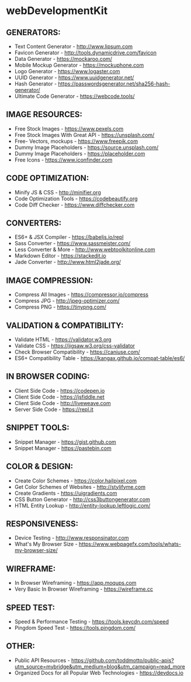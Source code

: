 # webDevelopmentKit

## GENERATORS:
* Text Content Generator - http://www.lipsum.com
* Favicon Generator - http://tools.dynamicdrive.com/favicon		
* Data Generator - https://mockaroo.com/						
* Mobile Mockup Generator - https://mockuphone.com
* Logo Generator - https://www.logaster.com
* UUID Generator - https://www.uuidgenerator.net/
* Hash Generator - https://passwordsgenerator.net/sha256-hash-generator/
* Ultimate Code Generator - https://webcode.tools/

## IMAGE RESOURCES:
* Free Stock Images - https://www.pexels.com
* Free Stock Images With Great API - https://unsplash.com/
* Free- Vectors, mockups - https://www.freepik.com
* Dummy Image Placeholders - https://source.unsplash.com/
* Dummy Image Placeholders - https://placeholder.com
* Free Icons - https://www.iconfinder.com

## CODE OPTIMIZATION:
* Minify JS & CSS - http://minifier.org
* Code Optimization Tools - https://codebeautify.org
* Code Diff Checker - https://www.diffchecker.com

## CONVERTERS:
* ES6+ & JSX Compiler - https://babeljs.io/repl
* Sass Converter - https://www.sassmeister.com/ 		  
* Less Converter & More - http://www.webtoolkitonline.com   
* Markdown Editor - https://stackedit.io
* Jade Converter - http://www.html2jade.org/

## IMAGE COMPRESSION:
* Compress All Images - https://compressor.io/compress
* Compress JPG - http://jpeg-optimizer.com/
* Compress PNG - https://tinypng.com/

## VALIDATION & COMPATIBILITY:
* Validate HTML - https://validator.w3.org
* Validate CSS - https://jigsaw.w3.org/css-validator
* Check Browser Compatibility - https://caniuse.com/
* ES6+ Compatibility Table - https://kangax.github.io/compat-table/es6/

## IN BROWSER CODING:
* Client Side Code - https://codepen.io
* Client Side Code - https://jsfiddle.net
* Client Side Code - http://liveweave.com
* Server Side Code - https://repl.it

## SNIPPET TOOLS:
* Snippet Manager - https://gist.github.com
* Snippet Manager - https://pastebin.com

## COLOR & DESIGN:
* Create Color Schemes - https://color.hailpixel.com
* Get Color Schemes of Websites - http://stylifyme.com
* Create Gradients - https://uigradients.com
* CSS Button Generator - http://css3buttongenerator.com 
* HTML Entity Lookup - http://entity-lookup.leftlogic.com/

## RESPONSIVENESS:
* Device Testing - http://www.responsinator.com
* What's My Browser Size - https://www.webpagefx.com/tools/whats-my-browser-size/

## WIREFRAME:
* In Browser Wireframing - https://app.moqups.com
* Very Basic In Browser Wireframing - https://wireframe.cc

## SPEED TEST:
* Speed & Performance Testing - https://tools.keycdn.com/speed
* Pingdom Speed Test - https://tools.pingdom.com/

## OTHER:
* Public API Resources - https://github.com/toddmotto/public-apis?utm_source=mybridge&utm_medium=blog&utm_campaign=read_more
* Organized Docs for all Popular Web Technologies - https://devdocs.io
